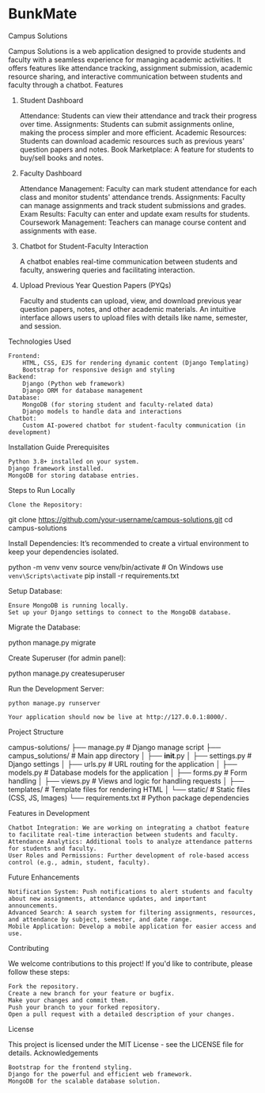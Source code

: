 # BunkMate

Campus Solutions

Campus Solutions is a web application designed to provide students and faculty with a seamless experience for managing academic activities. It offers features like attendance tracking, assignment submission, academic resource sharing, and interactive communication between students and faculty through a chatbot.
Features

1. Student Dashboard

   Attendance: Students can view their attendance and track their progress over time.
   Assignments: Students can submit assignments online, making the process simpler and more efficient.
   Academic Resources: Students can download academic resources such as previous years' question papers and notes.
   Book Marketplace: A feature for students to buy/sell books and notes.

2. Faculty Dashboard

   Attendance Management: Faculty can mark student attendance for each class and monitor students' attendance trends.
   Assignments: Faculty can manage assignments and track student submissions and grades.
   Exam Results: Faculty can enter and update exam results for students.
   Coursework Management: Teachers can manage course content and assignments with ease.

3. Chatbot for Student-Faculty Interaction

   A chatbot enables real-time communication between students and faculty, answering queries and facilitating interaction.

4. Upload Previous Year Question Papers (PYQs)

   Faculty and students can upload, view, and download previous year question papers, notes, and other academic materials.
   An intuitive interface allows users to upload files with details like name, semester, and session.

Technologies Used

    Frontend:
        HTML, CSS, EJS for rendering dynamic content (Django Templating)
        Bootstrap for responsive design and styling
    Backend:
        Django (Python web framework)
        Django ORM for database management
    Database:
        MongoDB (for storing student and faculty-related data)
        Django models to handle data and interactions
    Chatbot:
        Custom AI-powered chatbot for student-faculty communication (in development)

Installation Guide
Prerequisites

    Python 3.8+ installed on your system.
    Django framework installed.
    MongoDB for storing database entries.

Steps to Run Locally

    Clone the Repository:

git clone https://github.com/your-username/campus-solutions.git
cd campus-solutions

Install Dependencies: It’s recommended to create a virtual environment to keep your dependencies isolated.

python -m venv venv
source venv/bin/activate # On Windows use `venv\Scripts\activate`
pip install -r requirements.txt

Setup Database:

    Ensure MongoDB is running locally.
    Set up your Django settings to connect to the MongoDB database.

Migrate the Database:

python manage.py migrate

Create Superuser (for admin panel):

python manage.py createsuperuser

Run the Development Server:

    python manage.py runserver

    Your application should now be live at http://127.0.0.1:8000/.

Project Structure

campus-solutions/
├── manage.py # Django manage script
├── campus_solutions/ # Main app directory
│ ├── **init**.py
│ ├── settings.py # Django settings
│ ├── urls.py # URL routing for the application
│ ├── models.py # Database models for the application
│ ├── forms.py # Form handling
│ ├── views.py # Views and logic for handling requests
│ ├── templates/ # Template files for rendering HTML
│ └── static/ # Static files (CSS, JS, Images)
└── requirements.txt # Python package dependencies

Features in Development

    Chatbot Integration: We are working on integrating a chatbot feature to facilitate real-time interaction between students and faculty.
    Attendance Analytics: Additional tools to analyze attendance patterns for students and faculty.
    User Roles and Permissions: Further development of role-based access control (e.g., admin, student, faculty).

Future Enhancements

    Notification System: Push notifications to alert students and faculty about new assignments, attendance updates, and important announcements.
    Advanced Search: A search system for filtering assignments, resources, and attendance by subject, semester, and date range.
    Mobile Application: Develop a mobile application for easier access and use.

Contributing

We welcome contributions to this project! If you'd like to contribute, please follow these steps:

    Fork the repository.
    Create a new branch for your feature or bugfix.
    Make your changes and commit them.
    Push your branch to your forked repository.
    Open a pull request with a detailed description of your changes.

License

This project is licensed under the MIT License - see the LICENSE file for details.
Acknowledgements

    Bootstrap for the frontend styling.
    Django for the powerful and efficient web framework.
    MongoDB for the scalable database solution.

